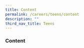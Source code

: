 ```yaml
---
title: Content
permalink: /careers/teens/content
description: ""
third_nav_title: Teens
---
```

### **Content**